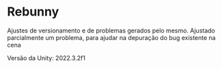 # Rebunny
 Ajustes de versionamento e de problemas gerados pelo mesmo.
 Ajustado parcialmente um problema, para ajudar na depuração do bug existente na cena


 Versão da Unity: 2022.3.2f1
